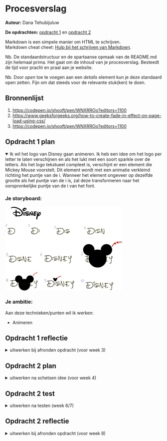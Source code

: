 # Procesverslag
**Auteur:** Dana Tehubijuluw

**De opdrachten:** [opdracht 1](opdracht1/index.html) en [opdracht 2](opdracht2/index.html)


Markdown is een simpele manier om HTML te schrijven.  
Markdown cheat cheet: [Hulp bij het schrijven van Markdown](https://github.com/adam-p/markdown-here/wiki/Markdown-Cheatsheet).

Nb. De standaardstructuur en de spartaanse opmaak van de README.md zijn helemaal prima. Het gaat om de inhoud van je procesverslag. Besteedt de tijd voor pracht en praal aan je website.

Nb. Door *open* toe te voegen aan een *details* element kun je deze standaard open zetten. Fijn om dat steeds voor de relevante stuk(ken) te doen.



## Bronnenlijst
  1. https://codepen.io/shooft/pen/WNXRROo?editors=1100 
  2. https://www.geeksforgeeks.org/how-to-create-fade-in-effect-on-page-load-using-css/
  3. https://codepen.io/shooft/pen/WNXRROo?editors=1100



## Opdracht 1 plan

<details open>
  <summary>Ik wil het logo van Disney gaan animeren. Ik heb een idee om het logo per letter te laten verschijnen en als het lukt met een soort sparkle over de letters. Als het logo tekstueel compleet is, verschijnt er een element die Mickey Mouse voorstelt. Dit element wordt met een animatie verkleind richting het puntje van de i. Wanneer het element ongeveer op dezelfde grootte als het puntje van de i is, zal deze transformeren naar het oorspronkelijke puntje van de i van het font. </summary>


  ### Je storyboard:
  <img src="readme-images/disney-schets.png" width="375px" alt="storyboard voor opdracht 1">


  ### Je ambitie: 
  Aan deze technieken/punten wil ik werken:
  - Animeren
 
</details>



## Opdracht 1 reflectie

<details>
  <summary>uitwerken bij afronden opdracht (voor week 3)</summary>


  ### Je uitkomst - karakteristiek screenshot(s):

  ### Dit ging goed/Heb ik geleerd: 
  Ik ben helaas wegens mijn gezondheid weinig aanwezig geweest bij de lessen. Dit vind ik jammer, want ik vind het een heel leuk vak. In de les dat ik er was, ben ik begonnen met mijn logo animatie. Ik heb deze les best veel gedaan! Ik heb het font gevonden, gedownload en geimporteerd. Ik moest even nadenken hoe het ookalweer werkte met fontface en dergelijke, maar uiteindelijk is het vrij snel gelukt. Vervolgens ben ik begonnen met de letters 1 voor 1 laten verschijnen. Daarna heb ik er een gouden gradient overheen gedaan en die een soortvan laten loopen. Dit lijkt nu op een shimmer die over het logo heen gaat, ik ben blij met het resultaat!

  <img src="readme-images/disney-logo-animatie.png" width="375px" alt="top">


  ### Dit was lastig/Is niet gelukt:
  Ik zou graag nog het puntje van de i willen laten veranderen in een mickey mouse silhouette. De mickey mouse heb ik gemaakt en de animatie zit er op. Het enige wat nog niet lukt is dat hij voordat de animatie begint niet in beeld moet staan. Daarnaast verspringt hij ook van positie zodra de animatie begint en dat is niet de bedoeling.

  <img src="readme-images/disney-logo-animatie-2.png" width="375px" alt="top">

  Note: na even te zitten met Sanne is dit ook gelukt, woehoe! 

</details>



## Opdracht 2 plan

<details>
  <summary>uitwerken na schetsen idee (voor week 4)</summary>

Voor opdracht 2 wil ik een soort quote generator maken waarbij je motiverende quotes te zien krijgt. Als je de quote leuk vindt en hij motiveert je, kun je de quote 'liken'. Wanneer de quote je niet genoeg motiveert, kun je de quote 'disliken'. In beide gevallen zul je een nieuwe quote krijgen.

  ### Je ontwerp:
  <img src="readme-images/opdracht2-uitleg.png" width="375px" alt="ontwerp opdracht 2">


  ### Je ambitie: 
  Aan deze technieken/punten wil ik werken:
  - ik wil weer oefenen met animeren
  - javascript beter onder de knie krijgen

</details>



## Opdracht 2 test

<details>
  <summary>uitwerken na testen (week 6/7)</summary>

  Neem minimaal 5 bevindingen op:
  - hoveren
  - dark mode
  - navigeren met toetsenbord
  - navigeren met slepen



  ### Bevinding 1: hover werkt niet
  Ik wilde mijn design zo maken dat als je hovert over de buttons, een animatie afspeelt. Ik begreep maar niet waarom het hoveren niet werkte, ik dacht toch echt de code goed te hebben.

  #### oplossing:
 Uiteindelijk kwam ik er achter dat ik in de mobile inspector modus zat, hier werkt de hover niet want met een mobiel kun je natuurlijk ook niet hoveren. Een klein stom foutje dus! Na in een andere modus te zijn gegaan werkte de hover gelukkig gewoon goed. 

 <img src="readme-images/code-hoveren.png" width="375px" alt="bevinding-1-hoveren">

  ### Bevinding 2: dark mode instellen
  Wanneer mijn site een beetje goed werkte, moest ik nog de dark modus instellen. Ik vind het altijd lastig om na te denken welke kleur veranderd in welke kleur. Wanneer ik er echt even niet meer uit komt test ik het gewoon uit en pas ik aan de hand daarvan de kleuren aan.

  #### oplossing:
  Om ervoor te zorgen dat de dark modus werkte, heb ik een @media prefers-color-scheme aangemaakt. Hierbij heb ik dus de lichtere kleuren omgezet naar donkere kleuren en andersom hetzelfde. Tegenwoordig gebruiken veel mensen dark modus, dus het is heel goed om dit bij je website toe te passen. Zo kan iedere gebruiker optimaal genieten van je site.

 <img src="readme-images/dark-mode.png" width="375px" alt="bevinding-2-darkmode">


  ### Bevinding 3: navigeren met toetsenbord
  Een van de eisen is dat de gebruiker zowel met muis/touch kan navigeren als met toetsenbord. Gelukkig hebben we dit vrijwel aan het begin van opdracht 2 met Sanne in de les geoefend, hierdoor wist ik al wat beter hoe ik moest beginnen. 

   #### oplossing:
   Een deel van de code kon ik hergebruiken. Ik moest in javascript werken met if en if else. ALS de rechterpijl toets is ingedrukt, voert hij de quoteHaten functie uit. EN ANDERS kun je met de linkerpijl toets ervoor zorgen dat hij de quoteLiken functie uitvoert. Op deze manier kun je gemakkelijk navigeren met je toetsen!
  
 <img src="readme-images/toetsen.png" width="375px" alt="bevinding-3-toetsen">

  ### Bevinding 4: navigeren met slepen
  Ook is een van de eisen dat de gebruiker met touch kan navigeren, bijvoorbeeld met slepen. Ik vond dit wat lastiger, ik had het zelf nog nooit gedaan. Door mee te kijken met de uitleg en andere studenten, heb ik uiteindelijk de code voor elkaar gekregen.

   #### oplossing:
   Navigeren met slepen doe je met javascript met 'Hammer'. Ik heb hier zelf nog nooit eerder van gehoord, maar het implementeren ging vrij soepel. Ik moest twee dingen ophalen uit de html: de quotes en Hammer. Vervolgens moest ik aangeven wat er moet gebeuren als je links veegt en als je rechts veegt.
  
 <img src="readme-images/slepen.png" width="375px" alt="bevinding-4-slepen">

 Uiteindelijk ben ik deze week aardig vooruit gegaan. Hieronder is mijn eerste versie van mijn site te zien!

  <img src="readme-images/opdracht2-versie1.jpeg" width="375px" alt="site-versie1">

</details>



## Opdracht 2 reflectie

<details>
  <summary>uitwerken bij afronden opdracht (voor week 8)</summary>

  ### Je uitkomst - karakteristiek screenshot(s):
  Na de eerste versie heb ik zeker nog dingen aangepast. Ik vond het toch nog wat statisch en saai, het moest naar mijn mening iets levendiger. Daarom heb ik er uiteindelijk voor gekozen om met bloemen en bladeren te werken, zo krijgt het iets meer warmte en karakter! 
  
  <img src="readme-images/final-design.png" width="375px" alt="uitkomst opdracht 2">


  ### Dit ging goed/Heb ik geleerd: 
  Ik vond het een uitdaging, maar wel weer heel leuk. Ik moet altijd even zoeken hoe ik het beste kan beginnen, maar eenmaal begonnen, ga ik graag met hoog tempo door. Ik vind het tof dat ik iets meer (simpele) javascript heb geleerd. Zo weet ik nu hoe je met javascript kunt navigeren met slepen, maar ook met je pijltjes toetsen. Ook heb ik code toegepast die ik al eerder gedaan heb, dit was weer een goed moment om mijn geheugen daarin op te frissen. Ik ben blij met het eindresultaat!

  ### Dit was lastig/Is niet gelukt:
  Wat ik vaak moeilijk vind is om in het begin de styling nog even weg te laten. Ik ben gek op ontwerpen, waardoor ik hier te vaak te vroeg mee begin. Het resulteert tot te veel tijd besteden aan het mooi maken van een pagina in plaats van alle benodigde content eerst te implementeren. Het is weer een leer les om hier op te letten en de css in het begin even links te laten liggen. Qua functies is alles wel gelukt wat ik wilde, dus dat is natuurlijk heel fijn!

</details>